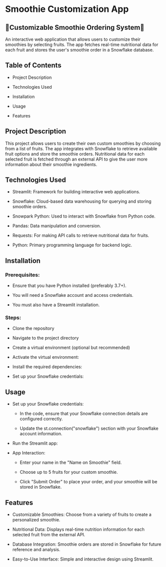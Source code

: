 # Smoothie Customization App

## 🥤Customizable Smoothie Ordering System🥤

An interactive web application that allows users to customize their smoothies by selecting fruits. The app fetches real-time nutritional data for each fruit and stores the user's smoothie order in a Snowflake database.

## Table of Contents

- Project Description

- Technologies Used

- Installation

- Usage

- Features

## Project Description

This project allows users to create their own custom smoothies by choosing from a list of fruits. The app integrates with Snowflake to retrieve available fruit options and store the smoothie orders. Nutritional data for each selected fruit is fetched through an external API to give the user more information about their smoothie ingredients.

## Technologies Used

- Streamlit: Framework for building interactive web applications.

- Snowflake: Cloud-based data warehousing for querying and storing smoothie orders.

- Snowpark Python: Used to interact with Snowflake from Python code.

- Pandas: Data manipulation and conversion.

- Requests: For making API calls to retrieve nutritional data for fruits.

- Python: Primary programming language for backend logic.

## Installation

### Prerequisites:

- Ensure that you have Python installed (preferably 3.7+).

- You will need a Snowflake account and access credentials.

- You must also have a Streamlit installation.

### Steps:
- Clone the repository

- Navigate to the project directory

- Create a virtual environment (optional but recommended)

- Activate the virtual environment:

- Install the required dependencies:

- Set up your Snowflake credentials:

## Usage

- Set up your Snowflake credentials:
  - In the code, ensure that your Snowflake connection details are configured correctly.

  - Update the st.connection("snowflake") section with your Snowflake account information.

- Run the Streamlit app:

- App Interaction:

  - Enter your name in the "Name on Smoothie" field.

  - Choose up to 5 fruits for your custom smoothie.

  - Click "Submit Order" to place your order, and your smoothie will be stored in Snowflake.

## Features

- Customizable Smoothies: Choose from a variety of fruits to create a personalized smoothie.

- Nutritional Data: Displays real-time nutrition information for each selected fruit from the external API.

- Database Integration: Smoothie orders are stored in Snowflake for future reference and analysis.

- Easy-to-Use Interface: Simple and interactive design using Streamlit.
